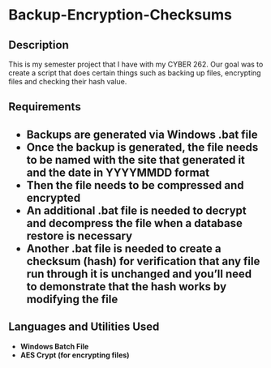 <h1>Backup-Encryption-Checksums</h1>

<h2>Description</h2>
This is my semester project that I have with my CYBER 262. Our goal was to create a script that does certain things such as backing up files, encrypting files and checking their hash value.

<h2>Requirements<h2>
 
 - Backups are generated via Windows .bat file
 - Once the backup is generated, the file needs to be named with the site that generated it and the date in YYYYMMDD format
 - Then the file needs to be compressed and encrypted
 - An additional .bat file is needed to decrypt and decompress the file when a database restore is necessary
 - Another .bat file is needed to create a checksum (hash) for verification that any file run through it is unchanged and you’ll need to demonstrate that the hash works by modifying the file

<h2>Languages and Utilities Used</h2>

- <b>Windows Batch File</b>
- <b>AES Crypt (for encrypting files)</b>

